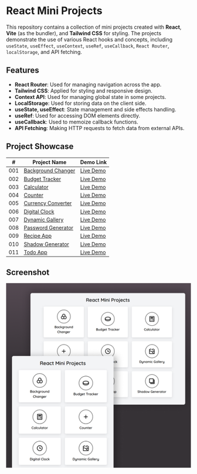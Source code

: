 # React Mini Projects

This repository contains a collection of mini projects created with **React**, **Vite** (as the bundler), and **Tailwind CSS** for styling. The projects demonstrate the use of various React hooks and concepts, including `useState`, `useEffect`, `useContext`, `useRef`, `useCallback`, `React Router`, `localStorage`, and API fetching.

## Features

- **React Router**: Used for managing navigation across the app.
- **Tailwind CSS**: Applied for styling and responsive design.
- **Context API**: Used for managing global state in some projects.
- **LocalStorage**: Used for storing data on the client side.
- **useState, useEffect**: State management and side effects handling.
- **useRef**: Used for accessing DOM elements directly.
- **useCallback**: Used to memoize callback functions.
- **API Fetching**: Making HTTP requests to fetch data from external APIs.

## Project Showcase

| #   | Project Name                                                                                                        | Demo Link                                                                  |
| --- | ------------------------------------------------------------------------------------------------------------------- | -------------------------------------------------------------------------- |
| 001 | [Background Changer](https://github.com/Sahimbehlim/React-Mini-Projects/tree/main/src/Components/BgChanger)         | [Live Demo](https://react-mini-projects-sb.netlify.app/background-changer) |
| 002 | [Budget Tracker](https://github.com/Sahimbehlim/React-Mini-Projects/tree/main/src/Components/BudgetTracker)         | [Live Demo](https://react-mini-projects-sb.netlify.app/budget-tracker)     |
| 003 | [Calculator](https://github.com/Sahimbehlim/React-Mini-Projects/tree/main/src/Components/Calculator)                | [Live Demo](https://react-mini-projects-sb.netlify.app/calculator)         |
| 004 | [Counter](https://github.com/Sahimbehlim/React-Mini-Projects/tree/main/src/Components/Counter)                      | [Live Demo](https://react-mini-projects-sb.netlify.app/counter)            |
| 005 | [Currency Converter](https://github.com/Sahimbehlim/React-Mini-Projects/tree/main/src/Components/CurrencyConverter) | [Live Demo](https://react-mini-projects-sb.netlify.app/currency-converter) |
| 006 | [Digital Clock](https://github.com/Sahimbehlim/React-Mini-Projects/tree/main/src/Components/DigitalClock)           | [Live Demo](https://react-mini-projects-sb.netlify.app/digital-clock)      |
| 007 | [Dynamic Gallery](https://github.com/Sahimbehlim/React-Mini-Projects/tree/main/src/Components/DynamicGallery)       | [Live Demo](https://react-mini-projects-sb.netlify.app/dynamic-gallery)    |
| 008 | [Password Generator](https://github.com/Sahimbehlim/React-Mini-Projects/tree/main/src/Components/PasswordGenerator) | [Live Demo](https://react-mini-projects-sb.netlify.app/password-generator) |
| 009 | [Recipe App](https://github.com/Sahimbehlim/React-Mini-Projects/tree/main/src/Components/Recipe)                    | [Live Demo](https://react-mini-projects-sb.netlify.app/recipe-app)         |
| 010 | [Shadow Generator](https://github.com/Sahimbehlim/React-Mini-Projects/tree/main/src/Components/ShadowGenerator)     | [Live Demo](https://react-mini-projects-sb.netlify.app/shadow-generator)   |
| 011 | [Todo App](https://github.com/Sahimbehlim/React-Mini-Projects/tree/main/src/Components/TodoApp)                     | [Live Demo](https://react-mini-projects-sb.netlify.app/todo-app)           |

## Screenshot

![UI Img](public/ui.png)
